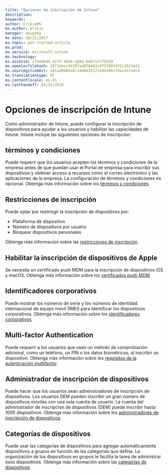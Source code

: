 ```yaml
---
title: "Opciones de inscripción de Intune"
description: 
keywords: 
author: ErikjeMS
ms.author: erikje
manager: dougeby
ms.date: 10/31/2017
ms.topic: get-started-article
ms.prod: 
ms.service: microsoft-intune
ms.technology: 
ms.assetid: cf4ad6d4-423f-4826-ab8d-6eb7a7cfb559
ms.openlocfilehash: 2672ebec94387ad876443c975f083472c2613a11
ms.sourcegitcommit: a41ad9988a8c14e6b15123a9ea9bc29ac437a4ce
ms.translationtype: HT
ms.contentlocale: es-ES
ms.lasthandoff: 01/25/2018
---
```

# <a name="enrollment-options-for-intune"></a>Opciones de inscripción de Intune

Como administrador de Intune, puede configurar la inscripción de dispositivos para ayudar a los usuarios y habilitar las capacidades de Intune.  Intune incluye las siguientes opciones de inscripción:

## <a name="terms-and-conditions"></a>términos y condiciones

Puede requerir que los usuarios acepten los términos y condiciones de la empresa antes de que puedan usar el Portal de empresa para inscribir sus dispositivos y obtener acceso a recursos como el correo electrónico y las aplicaciones de la empresa. La configuración de términos y condiciones es opcional. Obtenga más información sobre los [términos y condiciones](terms-and-conditions-create.md).

## <a name="enrollment-restrictions"></a>Restricciones de inscripción

Puede optar por restringir la inscripción de dispositivos por:
- Plataforma de dispositivo
- Número de dispositivos por usuario
- Bloquear dispositivos personales

Obtenga más información sobre las [restricciones de inscripción](enrollment-restrictions-set.md).

## <a name="enable-apple-device-enrollment"></a>Habilitar la inscripción de dispositivos de Apple

Se necesita un certificado push MDM para la inscripción de dispositivos iOS y macOS. Obtenga más información sobre los [certificados push MDM](apple-mdm-push-certificate-get.md).

## <a name="corporate-identifiers"></a>Identificadores corporativos

Puede mostrar los números de serie y los números de identidad internacional de equipo móvil (IMEI) para identificar los dispositivos corporativos. Obtenga más información sobre los [identificadores corporativos](corporate-identifiers-add.md).
## <a name="multi-factor-authentication"></a>Multi-factor Authentication

Puede requerir a los usuarios que usen un método de comprobación adicional, como un teléfono, un PIN o los datos biométricos, al inscribir un dispositivo. Obtenga más información sobre los [requisitos de la autenticación multifactor](multi-factor-authentication.md).

## <a name="device-enrollment-manager"></a>Administrador de inscripción de dispositivos
Puede hacer que los usuarios sean administradores de inscripción de dispositivos.  Los usuarios DEM pueden inscribir un gran número de dispositivos móviles con una sola cuenta de usuario. La cuenta del administrador de inscripción de dispositivos (DEM) puede inscribir hasta 1000 dispositivos. Obtenga más información sobre los [administradores de inscripción de dispositivos](device-enrollment-manager-enroll.md).

## <a name="device-categories"></a>Categorías de dispositivos

Puede usar las categorías de dispositivos para agregar automáticamente dispositivos a grupos en función de las categorías que defina. La organización de los dispositivos en grupos le facilita la tarea de administrar esos dispositivos. Obtenga más información sobre las [categorías de dispositivos](device-group-mapping.md).
